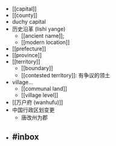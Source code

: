 - [[capital]]
- [[county]]
- duchy capital
- 历史沿革 (lishi yange)
    - [[ancient name]];
    - [[modern location]]
- [[prefecture]]
- [[province]]
- [[territory]]
    - [[boundary]]
    - [[contested territory]]: 有争议的领土
- village...
    - [[communal land]]
    - [[village level]]
- [[万户府 (wanhufu)]]
- 中国行政区划变更
    - 唐改州为郡
- #inbox
    - 
